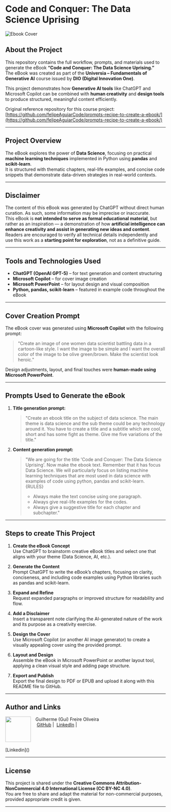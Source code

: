 # **Code and Conquer: The Data Science Uprising**

![Ebook Cover](cover.png)

## **About the Project**

This repository contains the full workflow, prompts, and materials used to generate the eBook **“Code and Conquer: The Data Science Uprising.”**  
The eBook was created as part of the **Universia – Fundamentals of Generative AI** course issued by **DIO (Digital Innovation One)**.  

This project demonstrates how **Generative AI tools** like ChatGPT and Microsoft Copilot can be combined with **human creativity** and **design tools** to produce structured, meaningful content efficiently.  

Original reference repository for this course project:  
[https://github.com/felipeAguiarCode/prompts-recipe-to-create-a-ebook/](https://github.com/felipeAguiarCode/prompts-recipe-to-create-a-ebook/)

---

## **Project Overview**

The eBook explores the power of **Data Science**, focusing on practical **machine learning techniques** implemented in Python using **pandas** and **scikit-learn**.  
It is structured with thematic chapters, real-life examples, and concise code snippets that demonstrate data-driven strategies in real-world contexts.  

---

## **Disclaimer**

The content of this eBook was generated by ChatGPT without direct human curation. As such, some information may be imprecise or inaccurate.  
This eBook is **not intended to serve as formal educational material**, but rather as an inspiration — a demonstration of how **artificial intelligence can enhance creativity and assist in generating new ideas and content**.  
Readers are encouraged to verify all technical details independently and use this work as a **starting point for exploration**, not as a definitive guide.

---

## **Tools and Technologies Used**

- **ChatGPT (OpenAI GPT-5)** – for text generation and content structuring  
- **Microsoft Copilot** – for cover image creation  
- **Microsoft PowerPoint** – for layout design and visual composition  
- **Python, pandas, scikit-learn** – featured in example code throughout the eBook  

---

## **Cover Creation Prompt**

The eBook cover was generated using **Microsoft Copilot** with the following prompt:  

> "Create an image of one women data scientist battling data in a cartoon-like style. I want the image to be simple and I want the overall color of the image to be olive green/brown. Make the scientist look heroic."

Design adjustments, layout, and final touches were **human-made using Microsoft PowerPoint**.

---

## **Prompts Used to Generate the eBook**

1. **Title generation prompt:**  
   > "Create an ebook title on the subject of data science. The main theme is data science and the sub theme could be any technology around it. You have to create a title and a subtitle which are cool, short and has some fight as theme. Give me five variations of the title."

2. **Content generation prompt:**  
   > "We are going for the title 'Code and Conquer: The Data Science Uprising'. Now make the ebook text. Remember that it has focus Data Science. We will particularly focus on listing machine learning techniques that are most used in data science with examples of code using python, pandas and scikit-learn.  
   > {RULES}  
   > - Always make the text concise using one paragraph.
   > - Always give real-life examples for the codes.
   > - Always give a suggestive title for each chapter and subchapter."

---

## **Steps to create This Project**

1. **Create the eBook Concept**  
   Use ChatGPT to brainstorm creative eBook titles and select one that aligns with your theme (Data Science, AI, etc.).  

2. **Generate the Content**  
   Prompt ChatGPT to write the eBook’s chapters, focusing on clarity, conciseness, and including code examples using Python libraries such as pandas and scikit-learn.  

3. **Expand and Refine**  
   Request expanded paragraphs or improved structure for readability and flow.  

4. **Add a Disclaimer**  
   Insert a transparent note clarifying the AI-generated nature of the work and its purpose as a creativity exercise.  

5. **Design the Cover**  
   Use Microsoft Copilot (or another AI image generator) to create a visually appealing cover using the provided prompt.  

6. **Layout and Design**  
   Assemble the eBook in Microsoft PowerPoint or another layout tool, applying a clean visual style and adding page structure.  

7. **Export and Publish**  
   Export the final design to PDF or EPUB and upload it along with this README file to GitHub.  

---

## **Author and Links**

<p>
    <img 
      align=left 
      margin=10 
      width=80 
      src="https://avatars.githubusercontent.com/u/145709364?v=4"
    />
    <p>&nbsp&nbsp&nbspGuilherme (Gui) Freire Oliveira<br>
    &nbsp&nbsp&nbsp
    <a href="https://github.com/guilhermeefoliveira">
    GitHub</a>&nbsp;|&nbsp;
    <a href="https://www.linkedin.com/in/guilhermeefoliveira/">LinkedIn</a>&nbsp;|&nbsp;
    </p>
</p>
<br/><br/>
<p>
[Linkedin]()

---

## **License**

This project is shared under the **Creative Commons Attribution-NonCommercial 4.0 International License (CC BY-NC 4.0)**.  
You are free to share and adapt the material for non-commercial purposes, provided appropriate credit is given.

---
